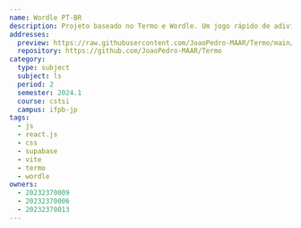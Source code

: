 ```yaml
---
name: Wordle PT-BR
description: Projeto baseado no Termo e Wordle. Um jogo rápido de adivinhar a palavra em 6 tentativas.
addresses:
  preview: https://raw.githubusercontent.com/JoaoPedro-MAAR/Termo/main/preview.png
  repository: https://github.com/JoaoPedro-MAAR/Termo
category:
  type: subject
  subject: ls
  period: 2
  semester: 2024.1
  course: cstsi
  campus: ifpb-jp
tags:
  - js
  - react.js
  - css
  - supabase
  - vite
  - termo
  - wordle
owners:
  - 20232370009
  - 20232370006
  - 20232370013
---
```

